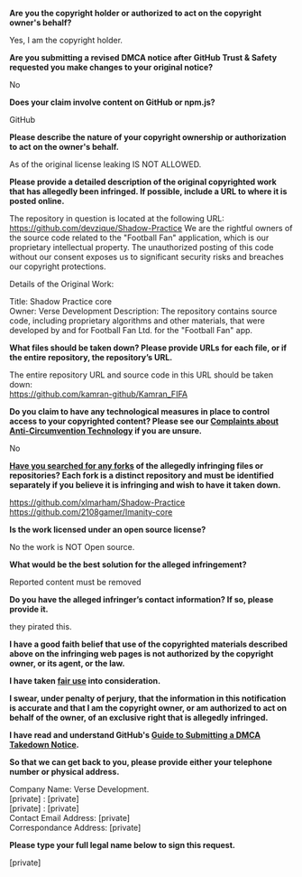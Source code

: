 **Are you the copyright holder or authorized to act on the copyright owner's behalf?**

Yes, I am the copyright holder.

**Are you submitting a revised DMCA notice after GitHub Trust & Safety requested you make changes to your original notice?**

No

**Does your claim involve content on GitHub or npm.js?**

GitHub

**Please describe the nature of your copyright ownership or authorization to act on the owner's behalf.**

As of the original license leaking IS NOT ALLOWED.

**Please provide a detailed description of the original copyrighted work that has allegedly been infringed. If possible, include a URL to where it is posted online.**

The repository in question is located at the following URL:  
https://github.com/devzique/Shadow-Practice
We are the rightful owners of the source code related to the "Football Fan" application, which is our proprietary intellectual property. The unauthorized posting of this code without our consent exposes us to significant security risks and breaches our copyright protections.

Details of the Original Work:

Title: Shadow Practice core  
Owner: Verse Development
Description: The repository contains source code, including proprietary algorithms and other materials, that were developed by and for Football Fan Ltd. for the "Football Fan" app.

**What files should be taken down? Please provide URLs for each file, or if the entire repository, the repository’s URL.**

The entire repository URL and source code in this URL should be taken down:  
https://github.com/kamran-github/Kamran_FIFA

**Do you claim to have any technological measures in place to control access to your copyrighted content? Please see our <a href="https://docs.github.com/articles/guide-to-submitting-a-dmca-takedown-notice#complaints-about-anti-circumvention-technology">Complaints about Anti-Circumvention Technology</a> if you are unsure.**

No

**<a href="https://docs.github.com/articles/dmca-takedown-policy#b-what-about-forks-or-whats-a-fork">Have you searched for any forks</a> of the allegedly infringing files or repositories? Each fork is a distinct repository and must be identified separately if you believe it is infringing and wish to have it taken down.**

https://github.com/xImarham/Shadow-Practice
https://github.com/2108gamer/Imanity-core

**Is the work licensed under an open source license?**

No the work is NOT Open source.

**What would be the best solution for the alleged infringement?**

Reported content must be removed

**Do you have the alleged infringer’s contact information? If so, please provide it.**

they pirated this.

**I have a good faith belief that use of the copyrighted materials described above on the infringing web pages is not authorized by the copyright owner, or its agent, or the law.**

**I have taken <a href="https://www.lumendatabase.org/topics/22">fair use</a> into consideration.**

**I swear, under penalty of perjury, that the information in this notification is accurate and that I am the copyright owner, or am authorized to act on behalf of the owner, of an exclusive right that is allegedly infringed.**

**I have read and understand GitHub's <a href="https://docs.github.com/articles/guide-to-submitting-a-dmca-takedown-notice/">Guide to Submitting a DMCA Takedown Notice</a>.**

**So that we can get back to you, please provide either your telephone number or physical address.**

Company Name: Verse Development.  
[private] : [private]  
[private] : [private]  
Contact Email Address: [private]  
Correspondance Address: [private]  

**Please type your full legal name below to sign this request.**

[private]  
